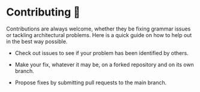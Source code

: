 # Contributing 💁

Contributions are always welcome, whether they be fixing grammar issues or tackling architectural problems. Here is a quick guide on how to help out in the best way possible.

- Check out issues to see if your problem has been identified by others.
  
- Make your fix, whatever it may be, on a forked repository and on its own branch.
  
- Propose fixes by submitting pull requests to the main branch.